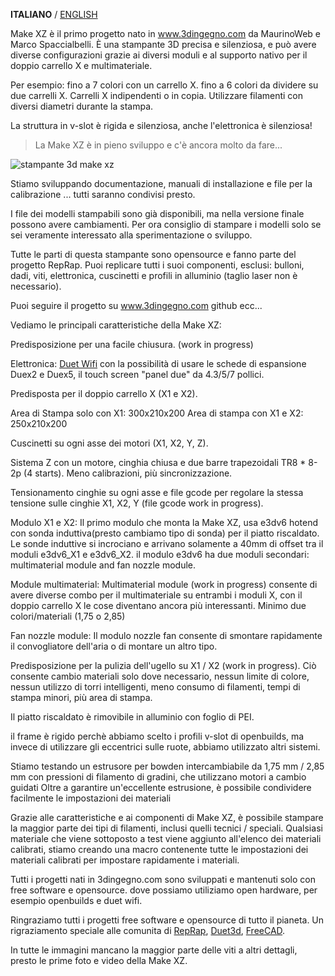 **ITALIANO** / [ENGLISH](README.md)

Make XZ è il primo progetto nato in www.3dingegno.com da MaurinoWeb e Marco Spaccialbelli. È una stampante 3D precisa e silenziosa, e può avere diverse configurazioni grazie ai diversi moduli e al supporto nativo per il doppio carrello X e multimateriale.

Per esempio: fino a 7 colori con un carrello X. fino a 6 colori da dividere su due carrelli X. Carrelli X indipendenti o in copia. Utilizzare filamenti con diversi diametri durante la stampa.

La struttura in v-slot è rigida e silenziosa, anche l'elettronica è silenziosa!

>La Make XZ è in pieno sviluppo e c'è ancora molto da fare...

![stampante 3d make xz](http://www.3dingegno.com/wp-content/uploads/2017/09/3d-printer-make-xz.jpg)

Stiamo sviluppando documentazione, manuali di installazione e file per la calibrazione ... tutti saranno condivisi presto.

I file dei modelli stampabili sono già disponibili, ma nella versione finale possono avere cambiamenti. Per ora consiglio di stampare i modelli solo se sei veramente interessato alla sperimentazione o sviluppo.

Tutte le parti di questa stampante sono opensource e fanno parte del progetto RepRap. Puoi replicare tutti i suoi componenti, esclusi: bulloni, dadi, viti, elettronica, cuscinetti e profili in alluminio (taglio laser non è necessario).

Puoi seguire il progetto su www.3dingegno.com github ecc...

Vediamo le principali caratteristiche della Make XZ:

Predisposizione per una facile chiusura. (work in progress)

Elettronica: [Duet Wifi](https://www.duet3d.com/DuetWifi) con la possibilità di usare le schede di espansione Duex2 e Duex5, il touch screen "panel due" da 4.3/5/7 pollici.

Predisposta per il doppio carrello X (X1 e X2).

Area di Stampa solo con X1: 300x210x200
Area di stampa con X1 e X2: 250x210x200

Cuscinetti su ogni asse dei motori (X1, X2, Y, Z).

Sistema Z con un motore, cinghia chiusa e due barre trapezoidali TR8 * 8-2p (4 starts). Meno calibrazioni, più sincronizzazione.

Tensionamento cinghie su ogni asse e file gcode per regolare la stessa tensione sulle cinghie X1, X2, Y (file gcode work in progress).

Modulo X1 e X2:
Il primo modulo che monta la Make XZ, usa e3dv6 hotend con sonda induttiva(presto cambiamo tipo di sonda) per il piatto riscaldato. Le sonde induttive si incrociano e arrivano solamente a 40mm di offset tra il moduli e3dv6_X1 e e3dv6_X2. il modulo e3dv6 ha due moduli secondari: multimaterial module and fan nozzle module.

Module multimaterial:
Multimaterial module (work in progress) consente di avere diverse combo per il multimateriale su entrambi i moduli X, con il doppio carrello X le cose diventano ancora più interessanti.
Minimo due colori/materiali (1,75 o 2,85)

Fan nozzle module:
Il modulo nozzle fan consente di smontare rapidamente il convogliatore dell'aria o di montare un altro tipo.

Predisposizione per la pulizia dell'ugello su X1 / X2 (work in progress). Ciò consente cambio materiali solo dove necessario, nessun limite di colore, nessun utilizzo di torri intelligenti, meno consumo di filamenti, tempi di stampa minori, più area di stampa.

Il piatto riscaldato è rimovibile in alluminio con foglio di PEI.

il frame è rigido perchè abbiamo scelto i profili v-slot di openbuilds, ma invece di utilizzare gli eccentrici sulle ruote, abbiamo utilizzato altri sistemi.

Stiamo testando un estrusore per bowden intercambiabile da 1,75 mm / 2,85 mm con pressioni di filamento di gradini, che utilizzano motori a cambio guidati Oltre a garantire un'eccellente estrusione, è possibile condividere facilmente le impostazioni dei materiali

Grazie alle caratteristiche e ai componenti di Make XZ, è possibile stampare la maggior parte dei tipi di filamenti, inclusi quelli tecnici / speciali. Qualsiasi materiale che viene sottoposto a test viene aggiunto all'elenco dei materiali calibrati, stiamo creando una macro contenente tutte le impostazioni dei materiali calibrati per impostare rapidamente i materiali.

Tutti i progetti nati in 3dingegno.com sono sviluppati e mantenuti solo con free software e opensource. dove possiamo utiliziamo open hardware, per esempio openbuilds e duet wifi.

Ringraziamo tutti i progetti free software e opensource di tutto il pianeta.
Un rigraziamento speciale alle comunita di [RepRap](http://forums.reprap.org/index.php), [Duet3d](https://www.duet3d.com/forum/), [FreeCAD](https://forum.freecadweb.org/).

In tutte le immagini mancano la maggior parte delle viti a altri dettagli, presto le prime foto e video della Make XZ.

